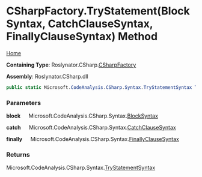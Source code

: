 # CSharpFactory\.TryStatement\(BlockSyntax, CatchClauseSyntax, FinallyClauseSyntax\) Method

[Home](../../../../README.md)

**Containing Type**: Roslynator\.CSharp\.[CSharpFactory](../README.md)

**Assembly**: Roslynator\.CSharp\.dll

```csharp
public static Microsoft.CodeAnalysis.CSharp.Syntax.TryStatementSyntax TryStatement(Microsoft.CodeAnalysis.CSharp.Syntax.BlockSyntax block, Microsoft.CodeAnalysis.CSharp.Syntax.CatchClauseSyntax @catch, Microsoft.CodeAnalysis.CSharp.Syntax.FinallyClauseSyntax @finally = null)
```

### Parameters

**block** &emsp; Microsoft\.CodeAnalysis\.CSharp\.Syntax\.[BlockSyntax](https://docs.microsoft.com/en-us/dotnet/api/microsoft.codeanalysis.csharp.syntax.blocksyntax)

**catch** &emsp; Microsoft\.CodeAnalysis\.CSharp\.Syntax\.[CatchClauseSyntax](https://docs.microsoft.com/en-us/dotnet/api/microsoft.codeanalysis.csharp.syntax.catchclausesyntax)

**finally** &emsp; Microsoft\.CodeAnalysis\.CSharp\.Syntax\.[FinallyClauseSyntax](https://docs.microsoft.com/en-us/dotnet/api/microsoft.codeanalysis.csharp.syntax.finallyclausesyntax)

### Returns

Microsoft\.CodeAnalysis\.CSharp\.Syntax\.[TryStatementSyntax](https://docs.microsoft.com/en-us/dotnet/api/microsoft.codeanalysis.csharp.syntax.trystatementsyntax)

